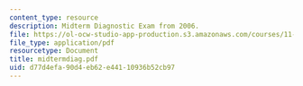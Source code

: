 ```yaml
---
content_type: resource
description: Midterm Diagnostic Exam from 2006.
file: https://ol-ocw-studio-app-production.s3.amazonaws.com/courses/11-431j-real-estate-finance-and-investment-fall-2006/d77d4efa90d4eb62e44110936b52cb97_midtermdiag.pdf
file_type: application/pdf
resourcetype: Document
title: midtermdiag.pdf
uid: d77d4efa-90d4-eb62-e441-10936b52cb97
---
```

